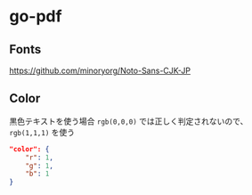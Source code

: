 # go-pdf

## Fonts

https://github.com/minoryorg/Noto-Sans-CJK-JP

## Color

黒色テキストを使う場合 `rgb(0,0,0)` では正しく判定されないので、 `rgb(1,1,1)` を使う

```json
"color": {
    "r": 1,
    "g": 1,
    "b": 1
}
```